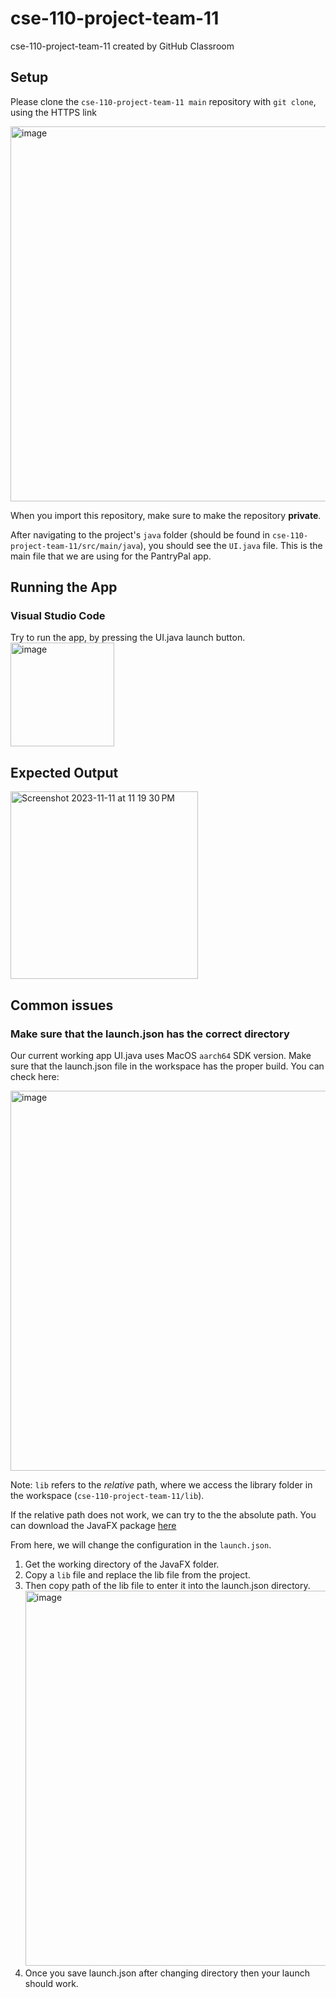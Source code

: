 # cse-110-project-team-11
cse-110-project-team-11 created by GitHub Classroom

## Setup

Please clone the `cse-110-project-team-11 main` repository with `git clone`, using the HTTPS link

<img width="600" alt="image" src="https://github.com/ucsd-cse110-fa23/cse-110-project-team-11/assets/97645890/9deed947-f008-43d4-9cf9-d7b9e38f1d28">

When you import this repository, make sure to make the repository **private**.

After navigating to the project's `java` folder (should be found in `cse-110-project-team-11/src/main/java`), you should see the `UI.java` file. This is the main file that we are using for the PantryPal app.

## Running the App
### Visual Studio Code 
Try to run the app, by pressing the UI.java launch button.\
<img width="166" alt="image" src="https://github.com/ucsd-cse110-fa23/cse-110-project-team-11/assets/97645890/f6a7f837-fe2a-4911-9616-0c3b4f06315c">
## Expected Output
<img width="300" alt="Screenshot 2023-11-11 at 11 19 30 PM" src="https://github.com/ucsd-cse110-fa23/cse-110-project-team-11/assets/97645890/fc81f816-9cdc-4279-83ce-b68fc1aac760">

## Common issues
### Make sure that the launch.json has the correct directory
Our current working app UI.java uses MacOS `aarch64` SDK version. Make sure that the launch.json file in the workspace has the proper build. You can check here:

<img width="608" alt="image" src="https://github.com/ucsd-cse110-fa23/cse-110-project-team-11/assets/97645890/352d7527-cee2-4c8b-aa85-f1ab380431fe">

Note: `lib` refers to the _relative_ path, where we access the library folder in the workspace (`cse-110-project-team-11/lib`).

If the relative path does not work, we can try to the the absolute path. You can download the JavaFX package [here](https://gluonhq.com/products/javafx/)

From here, we will change the configuration in the `launch.json`. 
1. Get the working directory of the JavaFX folder.
2. Copy a `lib` file and replace the lib file from the project.
3. Then copy path of the lib file to enter it into the launch.json directory.
<img width="600" alt="image" src="https://github.com/ucsd-cse110-fa23/cse-110-project-team-11/assets/97645890/701e9bea-3cce-4f71-a43d-95e85f66b8be"> <br />
4. Once you save launch.json after changing directory then your launch should work.

